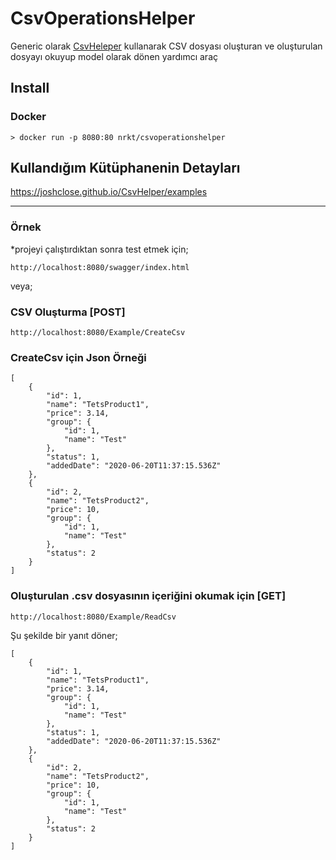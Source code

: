 # CsvOperationsHelper

Generic olarak [CsvHeleper](https://joshclose.github.io/CsvHelper/) kullanarak CSV dosyası oluşturan ve oluşturulan dosyayı okuyup model olarak dönen yardımcı araç 

## Install
### Docker

```
> docker run -p 8080:80 nrkt/csvoperationshelper 
```

## Kullandığım Kütüphanenin Detayları 

https://joshclose.github.io/CsvHelper/examples

------------------------------
### Örnek
*projeyi çalıştırdıktan sonra test etmek için;
```
http://localhost:8080/swagger/index.html
```

veya;

### CSV Oluşturma [POST]
```
http://localhost:8080/Example/CreateCsv
```
### CreateCsv için Json Örneği
```
[
    {
        "id": 1,
        "name": "TetsProduct1",
        "price": 3.14,
        "group": {
            "id": 1,
            "name": "Test"
        },
        "status": 1,
        "addedDate": "2020-06-20T11:37:15.536Z"
    },
    {
        "id": 2,
        "name": "TetsProduct2",
        "price": 10,
        "group": {
            "id": 1,
            "name": "Test"
        },
        "status": 2
    }
]
```
### Oluşturulan .csv dosyasının içeriğini okumak için [GET]
```
http://localhost:8080/Example/ReadCsv
```
Şu şekilde bir yanıt döner;

```
[
    {
        "id": 1,
        "name": "TetsProduct1",
        "price": 3.14,
        "group": {
            "id": 1,
            "name": "Test"
        },
        "status": 1,
        "addedDate": "2020-06-20T11:37:15.536Z"
    },
    {
        "id": 2,
        "name": "TetsProduct2",
        "price": 10,
        "group": {
            "id": 1,
            "name": "Test"
        },
        "status": 2
    }
]
```


